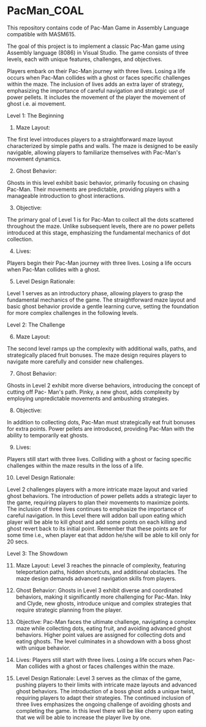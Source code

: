 # PacMan_COAL
This repository contains code of Pac-Man Game in Assembly Language compatible with MASM615.

The goal of this project is to implement a classic Pac-Man game using Assembly
language (8086) in Visual Studio. The game consists of three levels, each with
unique features, challenges, and objectives. 

Players embark on their Pac-Man journey with three lives. Losing a life occurs when
Pac-Man collides with a ghost or faces specific challenges within the maze. The
inclusion of lives adds an extra layer of strategy, emphasizing the importance of
careful navigation and strategic use of power pellets. It includes the movement of the
player the movement of ghost i.e. ai movement.

Level 1: The Beginning

1. Maze Layout:
   
The first level introduces players to a straightforward maze layout characterized by simple paths
and walls. The maze is designed to be easily navigable, allowing players to familiarize themselves
with Pac-Man's movement dynamics.

2. Ghost Behavior:
   
Ghosts in this level exhibit basic behavior, primarily focusing on chasing Pac-Man. Their
movements are predictable, providing players with a manageable introduction to ghost interactions.

3. Objective:
   
The primary goal of Level 1 is for Pac-Man to collect all the dots scattered throughout the maze.
Unlike subsequent levels, there are no power pellets introduced at this stage, emphasizing the
fundamental mechanics of dot collection.

4. Lives:
   
Players begin their Pac-Man journey with three lives. Losing a life occurs when Pac-Man collides
with a ghost.

5. Level Design Rationale:
   
Level 1 serves as an introductory phase, allowing players to grasp the fundamental mechanics of
the game. The straightforward maze layout and basic ghost behavior provide a gentle learning
curve, setting the foundation for more complex challenges in the following levels.

Level 2: The Challenge

6. Maze Layout:
   
The second level ramps up the complexity with additional walls, paths, and strategically
placed fruit bonuses. The maze design requires players to navigate more carefully and
consider new challenges.

7. Ghost Behavior:

Ghosts in Level 2 exhibit more diverse behaviors, introducing the concept of cutting off Pac-
Man's path. Pinky, a new ghost, adds complexity by employing unpredictable movements and
ambushing strategies.

8. Objective:
   
In addition to collecting dots, Pac-Man must strategically eat fruit bonuses for extra points.
Power pellets are introduced, providing Pac-Man with the ability to temporarily eat ghosts.

9. Lives:
    
Players still start with three lives. Colliding with a ghost or facing specific challenges within
the maze results in the loss of a life.

10. Level Design Rationale:
    
Level 2 challenges players with a more intricate maze layout and varied ghost behaviors. The
introduction of power pellets adds a strategic layer to the game, requiring players to plan their
movements to maximize points. The inclusion of three lives continues to emphasize the importance
of careful navigation. In this Level there will addon ball upon eating which player will be able to
kill ghost and add some points on each killing and ghost revert back to its initial point. Remember
that these points are for some time i.e., when player eat that addon he/she will be able to kill only
for 20 secs.

Level 3: The Showdown

11. Maze Layout:
Level 3 reaches the pinnacle of complexity, featuring teleportation paths, hidden shortcuts,
and additional obstacles. The maze design demands advanced navigation skills from players.

12. Ghost Behavior:
Ghosts in Level 3 exhibit diverse and coordinated behaviors, making it significantly more
challenging for Pac-Man. Inky and Clyde, new ghosts, introduce unique and complex
strategies that require strategic planning from the player.

13. Objective:
Pac-Man faces the ultimate challenge, navigating a complex maze while collecting dots, eating
fruit, and avoiding advanced ghost behaviors. Higher point values are assigned for collecting
dots and eating ghosts. The level culminates in a showdown with a boss ghost with unique
behavior.

14. Lives:
Players still start with three lives. Losing a life occurs when Pac-Man collides with a ghost or
faces challenges within the maze.

15. Level Design Rationale:
Level 3 serves as the climax of the game, pushing players to their limits with intricate maze
layouts and advanced ghost behaviors. The introduction of a boss ghost adds a unique twist,
requiring players to adapt their strategies. The continued inclusion of three lives emphasizes
the ongoing challenge of avoiding ghosts and completing the game. In this level there will be
like cherry upon eating that we will be able to increase the player live by one.
